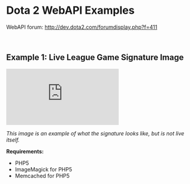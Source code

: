 Dota 2 WebAPI Examples
===================

WebAPI forum: http://dev.dota2.com/forumdisplay.php?f=411

<br>


Example 1: Live League Game Signature Image
-------------------

![Signature](http://server.danieljennings.net/live_league_signature.php)

*This image is an example of what the signature looks like, but is not live itself.*

__Requirements:__
* PHP5
* ImageMagick for PHP5
* Memcached for PHP5

<br>
